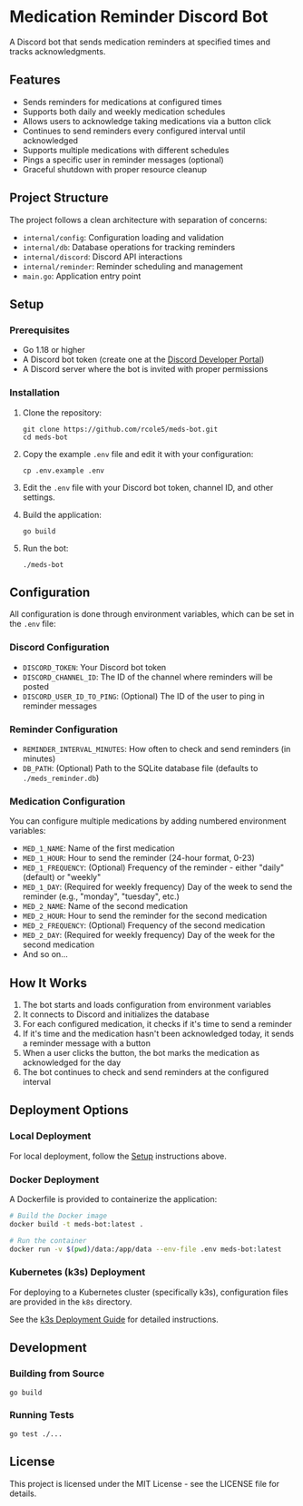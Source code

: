 # Medication Reminder Discord Bot

A Discord bot that sends medication reminders at specified times and tracks acknowledgments.

## Features

- Sends reminders for medications at configured times
- Supports both daily and weekly medication schedules
- Allows users to acknowledge taking medications via a button click
- Continues to send reminders every configured interval until acknowledged
- Supports multiple medications with different schedules
- Pings a specific user in reminder messages (optional)
- Graceful shutdown with proper resource cleanup

## Project Structure

The project follows a clean architecture with separation of concerns:

- `internal/config`: Configuration loading and validation
- `internal/db`: Database operations for tracking reminders
- `internal/discord`: Discord API interactions
- `internal/reminder`: Reminder scheduling and management
- `main.go`: Application entry point

## Setup

### Prerequisites

- Go 1.18 or higher
- A Discord bot token (create one at the [Discord Developer Portal](https://discord.com/developers/applications))
- A Discord server where the bot is invited with proper permissions

### Installation

1. Clone the repository:
   ```
   git clone https://github.com/rcole5/meds-bot.git
   cd meds-bot
   ```

2. Copy the example `.env` file and edit it with your configuration:
   ```
   cp .env.example .env
   ```

3. Edit the `.env` file with your Discord bot token, channel ID, and other settings.

4. Build the application:
   ```
   go build
   ```

5. Run the bot:
   ```
   ./meds-bot
   ```

## Configuration

All configuration is done through environment variables, which can be set in the `.env` file:

### Discord Configuration

- `DISCORD_TOKEN`: Your Discord bot token
- `DISCORD_CHANNEL_ID`: The ID of the channel where reminders will be posted
- `DISCORD_USER_ID_TO_PING`: (Optional) The ID of the user to ping in reminder messages

### Reminder Configuration

- `REMINDER_INTERVAL_MINUTES`: How often to check and send reminders (in minutes)
- `DB_PATH`: (Optional) Path to the SQLite database file (defaults to `./meds_reminder.db`)

### Medication Configuration

You can configure multiple medications by adding numbered environment variables:

- `MED_1_NAME`: Name of the first medication
- `MED_1_HOUR`: Hour to send the reminder (24-hour format, 0-23)
- `MED_1_FREQUENCY`: (Optional) Frequency of the reminder - either "daily" (default) or "weekly"
- `MED_1_DAY`: (Required for weekly frequency) Day of the week to send the reminder (e.g., "monday", "tuesday", etc.)
- `MED_2_NAME`: Name of the second medication
- `MED_2_HOUR`: Hour to send the reminder for the second medication
- `MED_2_FREQUENCY`: (Optional) Frequency of the second medication
- `MED_2_DAY`: (Required for weekly frequency) Day of the week for the second medication
- And so on...

## How It Works

1. The bot starts and loads configuration from environment variables
2. It connects to Discord and initializes the database
3. For each configured medication, it checks if it's time to send a reminder
4. If it's time and the medication hasn't been acknowledged today, it sends a reminder message with a button
5. When a user clicks the button, the bot marks the medication as acknowledged for the day
6. The bot continues to check and send reminders at the configured interval

## Deployment Options

### Local Deployment

For local deployment, follow the [Setup](#setup) instructions above.

### Docker Deployment

A Dockerfile is provided to containerize the application:

```bash
# Build the Docker image
docker build -t meds-bot:latest .

# Run the container
docker run -v $(pwd)/data:/app/data --env-file .env meds-bot:latest
```

### Kubernetes (k3s) Deployment

For deploying to a Kubernetes cluster (specifically k3s), configuration files are provided in the `k8s` directory.

See the [k3s Deployment Guide](k8s/README.md) for detailed instructions.

## Development

### Building from Source

```
go build
```

### Running Tests

```
go test ./...
```

## License

This project is licensed under the MIT License - see the LICENSE file for details.
